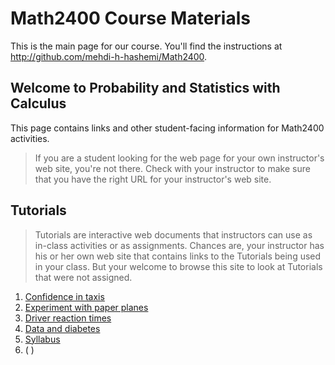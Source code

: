 # Math2400 Course Materials

This is the main page for our course. You'll find the instructions at <http://github.com/mehdi-h-hashemi/Math2400>. 


## Welcome to Probability and Statistics with Calculus 

This page contains links and other student-facing information for Math2400 activities.

> If you are a student looking for the web page for your own instructor's web site, you're not there. Check with your instructor to make sure that you have the right URL for your instructor's web site.

## Tutorials

>Tutorials are interactive web documents that instructors can use as in-class activities or as assignments. Chances are, your instructor has his or her own web site that contains links to the Tutorials being used in your class. But your welcome to browse this site to look at Tutorials that were not assigned.

1. [Confidence in taxis](https://dtkaplan.shinyapps.io/Confidence_in_Taxis/)
2. [Experiment with paper planes](https://dtkaplan.shinyapps.io/Paper_planes/)
3. [Driver reaction times](http://dtkaplan.shinyapps.io/Traffic_signs)
4. [Data and diabetes](https://dtkaplan.shinyapps.io/Diabetes/)
5. [Syllabus](Math_2400_10_Fall_2017.pdf)
6. (<object width="420" height="315"
data="https://www.youtube.com/embed/XGSy3_Czz8k">
</object>)
